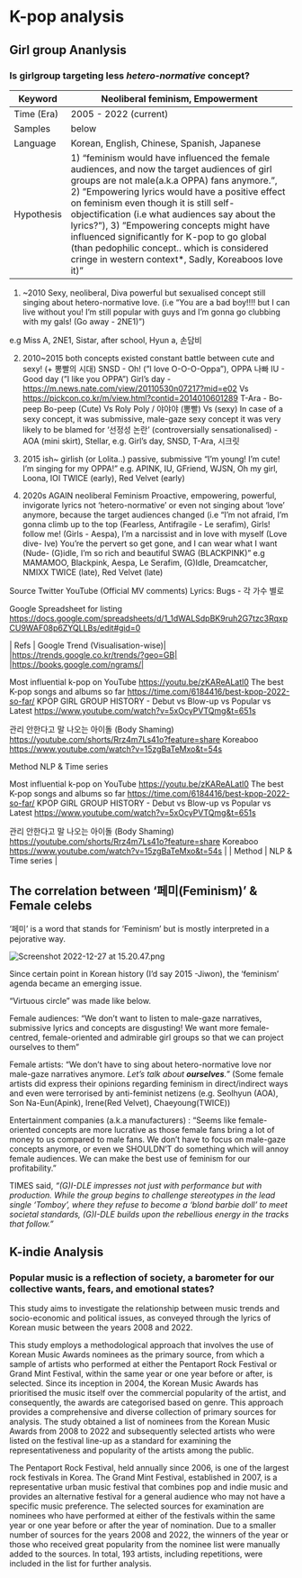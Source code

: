 # K-pop analysis

## Girl group Ananlysis
### Is girlgroup targeting less *hetero-normative* concept?

| Keyword | Neoliberal feminism, Empowerment |
| --- | --- |
| Time (Era) | 2005 - 2022 (current) |
| Samples | below |
| Language | Korean, English, Chinese, Spanish, Japanese |
| Hypothesis | 1) “feminism would have influenced the female audiences, and now the target audiences of girl groups are not male(a.k.a OPPA) fans anymore.”, 2) ”Empowering lyrics would have a positive effect on feminism even though it is still self-objectification (i.e what audiences say about the lyrics?”), 3) ”Empowering concepts might have influenced significantly for K-pop to go global (than pedophilic concept.. which is considered cringe in western context*, Sadly, Koreaboos love it)” |


<Timeframe>

1) ~2010 Sexy, neoliberal, Diva 
powerful but sexualised concept
still singing about hetero-normative love. (i.e “You are a bad boy!!!! but I can live without you! I’m still popular with guys and I’m gonna go clubbing with my gals! (Go away - 2NE1)”)

e.g Miss A, 2NE1, Sistar, after school, Hyun a, 손담비


2) 2010~2015 
both concepts existed 
constant battle between cute and sexy! (+ 뽕빨의 시대)
SNSD - Oh! (”I love O-O-O-Oppa”), OPPA 나빠
IU - Good day (”I like you OPPA”)
Girl’s day - https://m.news.nate.com/view/20110530n07217?mid=e02 Vs https://pickcon.co.kr/m/view.html?contid=2014010601289
T-Ara - Bo-peep Bo-peep (Cute) Vs Roly Poly / 야야야 (뽕빨) Vs (sexy)
In case of a sexy concept, it was submissive, male-gaze sexy concept it was very likely to be blamed for ‘선정성 논란’ (controversially sensationalised) - AOA (mini skirt), Stellar, 
e.g. Girl’s day, SNSD, T-Ara, 시크릿

3) 2015 ish~ girlish (or Lolita..) passive, submissive “I’m young! I’m cute! I’m singing for my OPPA!”
e.g. APINK, IU, GFriend, WJSN, Oh my girl, Loona, IOI TWICE (early), Red Velvet (early)

4) 2020s AGAIN neoliberal Feminism
Proactive, empowering, powerful, invigorate lyrics
not ‘hetero-normative’ or even not singing about ‘love’ anymore, because the target audiences changed (i.e “I’m not afraid, I’m gonna climb up to the top (Fearless, Antifragile - Le serafim), Girls! follow me! (Girls - Aespa), I’m a narcissist and in love with myself (Love dive- Ive) You’re the pervert so get gone, and I can wear what I want (Nude- (G)idle, I’m so rich and beautiful SWAG (BLACKPINK)”
e.g MAMAMOO, Blackpink, Aespa, Le Serafim, (G)Idle, Dreamcatcher, NMIXX TWICE (late), Red Velvet (late)


Source	Twitter
YouTube (Official MV comments)
Lyrics: Bugs - 각 가수 별로

Google Spreadsheet for listing
https://docs.google.com/spreadsheets/d/1_1dWALSdpBK9ruh2G7tzc3RqxpCU9WAF08p6ZYQLLBs/edit#gid=0

| Refs |	Google Trend (Visualisation-wise)|
|https://trends.google.co.kr/trends/?geo=GB|
|https://books.google.com/ngrams/|


Most influential k-pop on YouTube https://youtu.be/zKAReALatl0
The best K-pop songs and albums so far
https://time.com/6184416/best-kpop-2022-so-far/
KPOP GIRL GROUP HISTORY - Debut vs Blow-up vs Popular vs Latest
https://www.youtube.com/watch?v=5xOcyPVTQmg&t=651s

관리 안한다고 말 나오는 아이돌 (Body Shaming)
https://youtube.com/shorts/Rrz4m7Ls41o?feature=share
Koreaboo
https://www.youtube.com/watch?v=15zgBaTeMxo&t=54s

Method	NLP & Time series

Most influential k-pop on YouTube https://youtu.be/zKAReALatl0
The best K-pop songs and albums so far
https://time.com/6184416/best-kpop-2022-so-far/
KPOP GIRL GROUP HISTORY - Debut vs Blow-up vs Popular vs Latest
https://www.youtube.com/watch?v=5xOcyPVTQmg&t=651s

관리 안한다고 말 나오는 아이돌 (Body Shaming)
https://youtube.com/shorts/Rrz4m7Ls41o?feature=share
Koreaboo
https://www.youtube.com/watch?v=15zgBaTeMxo&t=54s
 |
| Method | NLP & Time series |


## The correlation between ‘페미(Feminism)’ & Female celebs

[](https://trends.google.com/trends/explore?date=all&geo=KR&q=%ED%8E%98%EB%AF%B8)

‘페미’ is a word that stands for ‘Feminism’ but is mostly interpreted in a pejorative way.

![Screenshot 2022-12-27 at 15.20.47.png](https://s3-us-west-2.amazonaws.com/secure.notion-static.com/afbbfe80-5dd1-4c5c-bd2b-b1c733e0109c/Screenshot_2022-12-27_at_15.20.47.png)

Since certain point in Korean history (I’d say 2015 -Jiwon), the ‘feminism’ agenda became an emerging issue. 

“Virtuous circle” was made like below.

Female audiences: “We don’t want to listen to male-gaze narratives, submissive lyrics and concepts are disgusting! We want more female-centred, female-oriented and admirable girl groups so that we can project ourselves to them”

Female artists: “We don’t have to sing about hetero-normative love nor male-gaze narratives anymore. *Let’s talk about **ourselves**.*” (Some female artists did express their opinions regarding feminism in direct/indirect ways and even were terrorised by anti-feminist netizens (e.g. Seolhyun (AOA), Son Na-Eun(Apink), Irene(Red Velvet), Chaeyoung(TWICE))

Entertainment companies (a.k.a manufacturers) : “Seems like female-oriented concepts are more lucrative as those female fans bring a lot of money to us compared to male fans. We don’t have to focus on male-gaze concepts anymore, or even we SHOULDN’T do something which will annoy female audiences. We can make the best use of feminism for our profitability.”

TIMES said, *“(G)I-DLE impresses not just with performance but with production. While the group begins to challenge stereotypes in the lead single ‘Tomboy’, where they refuse to become a ‘blond barbie doll’ to meet societal standards, (G)I-DLE builds upon the rebellious energy in the tracks that follow.”*






## K-indie Analysis
### Popular music is a reflection of society, a barometer for our collective wants, fears, and emotional states?

This study aims to investigate the relationship between music trends and socio-economic and political issues, as conveyed through the lyrics of Korean music between the years 2008 and 2022.
 
This study employs a methodological approach that involves the use of Korean Music Awards nominees as the primary source, from which a sample of artists who performed at either the Pentaport Rock Festival or Grand Mint Festival, within the same year or one year before or after, is selected. Since its inception in 2004, the Korean Music Awards has prioritised the music itself over the commercial popularity of the artist, and consequently, the awards are categorised based on genre. This approach provides a comprehensive and diverse collection of primary sources for analysis. The study obtained a list of nominees from the Korean Music Awards from 2008 to 2022 and subsequently selected artists who were listed on the festival line-up as a standard for examining the representativeness and popularity of the artists among the public.
 
The Pentaport Rock Festival, held annually since 2006, is one of the largest rock festivals in Korea. The Grand Mint Festival, established in 2007, is a representative urban music festival that combines pop and indie music and provides an alternative festival for a general audience who may not have a specific music preference. The selected sources for examination are nominees who have performed at either of the festivals within the same year or one year before or after the year of nomination. Due to a smaller number of sources for the years 2008 and 2022, the winners of the year or those who received great popularity from the nominee list were manually added to the sources. In total, 193 artists, including repetitions, were included in the list for further analysis.
 


